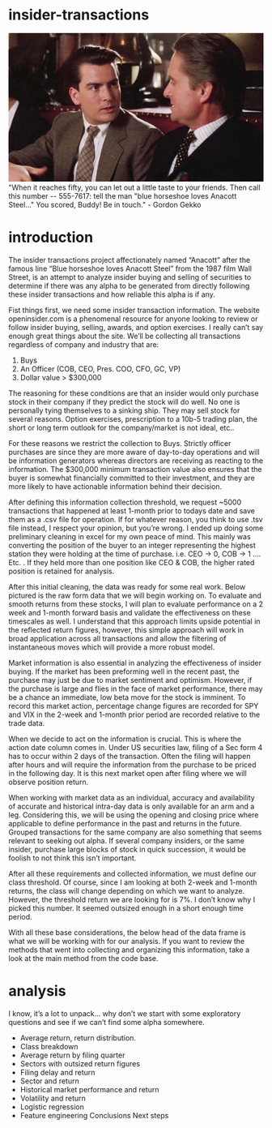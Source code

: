 # insider-transactions
<img src="images/title_card.png" alt="Alt text" title="Leading Asset Movement" width="520" height="293">
"When it
		reaches fifty, you can let out a
		little taste to your friends.
		Then call this number -- 555-7617:
		tell the man "blue horseshoe loves
		Anacott Steel..." You scored, Buddy!
		Be in touch." - Gordon Gekko

# introduction
The insider transactions project affectionately named “Anacott” after the famous line “Blue horseshoe loves Anacott Steel” from the 1987 film Wall Street, is an attempt to analyze insider buying and selling of securities to determine if there was any alpha to be generated from directly following these insider transactions and how reliable this alpha is if any.

Fist things first, we need some insider transaction information. The website openinsider.com is a phenomenal resource for anyone looking to review or follow insider buying, selling, awards, and option exercises. I really can’t say enough great things about the site. We’ll be collecting all transactions regardless of company and industry that are:

1.	Buys
2.	An Officer (COB, CEO, Pres. COO, CFO, GC, VP)
3.	Dollar value > $300,000


The reasoning for these conditions are that an insider would only purchase stock in their company if they predict the stock will do well. No one is personally tying themselves to a sinking ship. They may sell stock for several reasons. Option exercises, prescription to a 10b-5 trading plan, the short or long term outlook for the company/market is not ideal, etc.. 

For these reasons we restrict the collection to Buys. Strictly officer purchases are since they are more aware of day-to-day operations and will be information generators whereas directors are receiving as reacting to the information. The $300,000 minimum transaction value also ensures that the buyer is somewhat financially committed to their investment, and they are more likely to have actionable information behind their decision. 

After defining this information collection threshold, we request ~5000 transactions that happened at least 1-month prior to todays date and save them as a .csv file for operation. If for whatever reason, you think to use .tsv file instead, I respect your opinion, but you’re wrong. 
I ended up doing some preliminary cleaning in excel for my own peace of mind. This mainly was converting the position of the buyer to an integer representing the highest station they were holding at the time of purchase. i.e. CEO -> 0, COB -> 1 …. Etc. . If they held more than one position like CEO & COB, the higher rated position is retained for analysis. 

After this initial cleaning, the data was ready for some real work.  Below pictured is the raw form data that we will begin working on. To evaluate and smooth returns from these stocks, I will plan to evaluate performance on a 2 week and 1-month forward basis and validate the effectiveness on these timescales as well. I understand that this approach limits upside potential in the reflected return figures, however, this simple approach will work in broad application across all transactions and allow the filtering of instantaneous moves which will provide a more robust model. 

Market information is also essential in analyzing the effectiveness of insider buying. If the market has been preforming well in the recent past, the purchase may just be due to market sentiment and optimism. However, if the purchase is large and flies in the face of market performance, there may be a chance an immediate, low beta move for the stock is imminent. To record this market action, percentage change figures are recorded for SPY and VIX in the 2-week and 1-month prior period are recorded relative to the trade data.

When we decide to act on the information is crucial. This is where the action date column comes in. Under US securities law, filing of a Sec form 4 has to occur within 2 days of the transaction. Often the filing will happen after hours and will require the information from the purchase to be priced in the following day. It is this next market open after filing where we will observe position return.

When working with market data as an individual, accuracy and availability of accurate and historical intra-day data is only available for an arm and a leg. Considering this, we will be using the opening and closing price where applicable to define performance in the past and returns in the future.
Grouped transactions for the same company are also something that seems relevant to seeking out alpha. If several company insiders, or the same insider, purchase large blocks of stock in quick succession, it would be foolish to not think this isn’t important.

After all these requirements and collected information, we must define our class threshold. Of course, since I am looking at both 2-week and 1-month returns, the class will change depending on which we want to analyze. However, the threshold return we are looking for is 7%. I don’t know why I picked this number. It seemed outsized enough in a short enough time period. 

With all these base considerations, the below head of the data frame is what we will be working with for our analysis. If you want to review the methods that went into collecting and organizing this information, take a look at the main method from the code base. 


# analysis
I know, it’s a lot to unpack… why don’t we start with some exploratory questions and see if we can’t find some alpha somewhere.
-	Average return, return distribution.
-	Class breakdown
-	Average return by filing quarter
-	Sectors with outsized return figures
-	Filing delay and return
-	Sector and return
-	Historical market performance and return
-	Volatility and return
-	Logistic regression
-	Feature engineering
Conclusions
Next steps

